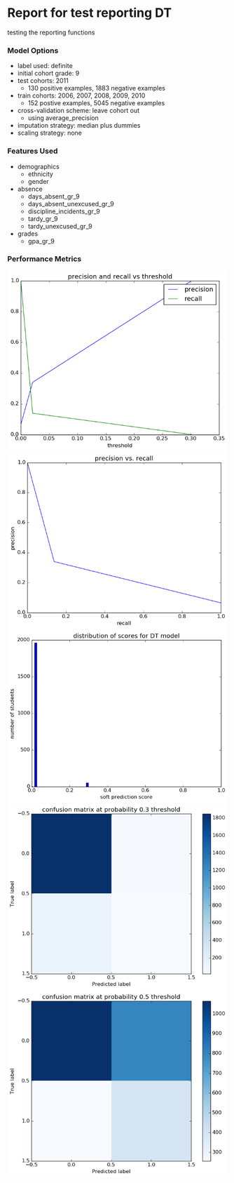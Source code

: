 # Report for test reporting DT
testing the reporting functions

### Model Options
* label used: definite
* initial cohort grade: 9
* test cohorts: 2011
	 * 130 positive examples, 1883 negative examples
* train cohorts: 2006, 2007, 2008, 2009, 2010
	 * 152 postive examples, 5045 negative examples
* cross-validation scheme: leave cohort out
	 * using average_precision
* imputation strategy: median plus dummies
* scaling strategy: none

### Features Used
* demographics
	 * ethnicity
	 * gender
* absence
	 * days_absent_gr_9
	 * days_absent_unexcused_gr_9
	 * discipline_incidents_gr_9
	 * tardy_gr_9
	 * tardy_unexcused_gr_9
* grades
	 * gpa_gr_9

### Performance Metrics
![test_reporting_DT_precision_recall.png](test_reporting_DT_precision_recall.png)
![test_reporting_DT_pr_vs_threshold.png](test_reporting_DT_pr_vs_threshold.png)
![test_reporting_DT_score_dist.png](test_reporting_DT_score_dist.png)
![test_reporting_DT_confusion_mat_0.3.png](test_reporting_DT_confusion_mat_0.3.png)
![test_reporting_DT_confusion_mat_0.5.png](test_reporting_DT_confusion_mat_0.5.png)

